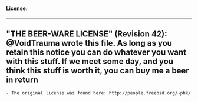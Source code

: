 #### License:

 ------------------------------------------------------------------------------
 "THE BEER-WARE LICENSE" (Revision 42):
 @VoidTrauma wrote this file. As long as you retain this notice you
 can do whatever you want with this stuff. If we meet some day, and you think
 this stuff is worth it, you can buy me a beer in return
 ------------------------------------------------------------------------------
 	- The original license was found here: http://people.freebsd.org/~phk/